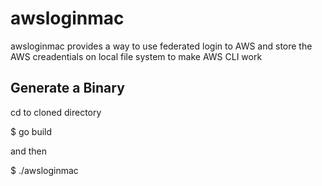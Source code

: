 # awsloginmac


awsloginmac provides a way to use federated login to AWS and store the AWS creadentials on local file system to make AWS CLI work

## Generate a Binary 

cd to cloned directory 

$ go build 

and then 

$ ./awsloginmac
